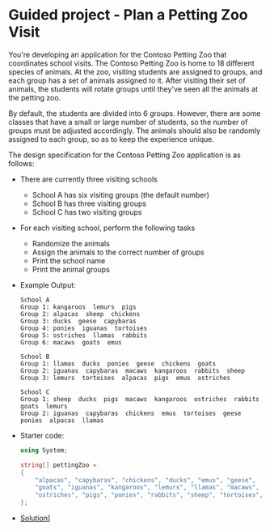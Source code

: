 # Guided project - Plan a Petting Zoo Visit

You're developing an application for the Contoso Petting Zoo that coordinates school visits. The Contoso Petting Zoo is home to 18 different species of animals. At the zoo, visiting students are assigned to groups, and each group has a set of animals assigned to it. After visiting their set of animals, the students will rotate groups until they've seen all the animals at the petting zoo.

By default, the students are divided into 6 groups. However, there are some classes that have a small or large number of students, so the number of groups must be adjusted accordingly. The animals should also be randomly assigned to each group, so as to keep the experience unique.

The design specification for the Contoso Petting Zoo application is as follows:

- There are currently three visiting schools
  - School A has six visiting groups (the default number)
  - School B has three visiting groups
  - School C has two visiting groups

- For each visiting school, perform the following tasks
  - Randomize the animals
  - Assign the animals to the correct number of groups
  - Print the school name
  - Print the animal groups

- Example Output:
    ```
    School A
    Group 1: kangaroos  lemurs  pigs  
    Group 2: alpacas  sheep  chickens  
    Group 3: ducks  geese  capybaras  
    Group 4: ponies  iguanas  tortoises  
    Group 5: ostriches  llamas  rabbits  
    Group 6: macaws  goats  emus  
    
    School B
    Group 1: llamas  ducks  ponies  geese  chickens  goats
    Group 2: iguanas  capybaras  macaws  kangaroos  rabbits  sheep
    Group 3: lemurs  tortoises  alpacas  pigs  emus  ostriches
    
    School C
    Group 1: sheep  ducks  pigs  macaws  kangaroos  ostriches  rabbits  goats  lemurs
    Group 2: iguanas  capybaras  chickens  emus  tortoises  geese  ponies  alpacas  llamas
    ```

- Starter code:
    ```csharp
    using System;

    string[] pettingZoo = 
    {
        "alpacas", "capybaras", "chickens", "ducks", "emus", "geese", 
        "goats", "iguanas", "kangaroos", "lemurs", "llamas", "macaws", 
        "ostriches", "pigs", "ponies", "rabbits", "sheep", "tortoises",
    };
    ```

- [Solution](./solutions/zoo_visit/Program.cs)]